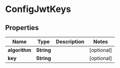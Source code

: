 
# ConfigJwtKeys

## Properties
Name | Type | Description | Notes
------------ | ------------- | ------------- | -------------
**algorithm** | **String** |  |  [optional]
**key** | **String** |  |  [optional]




